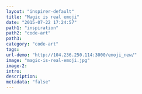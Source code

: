 ```yaml
---
layout: "inspirer-default"
title: "Magic is real emoji"
date: "2015-07-22 17:24:57"
path1: "inspiration"
path2: "code-art"
path3:
category: "code-art"
tags:
url-demo: "http://104.236.250.114:3000/emoji_new/"
image: "magic-is-real-emoji.jpg"
image-2:
intro:
description:
metadata: "false"
---
```


